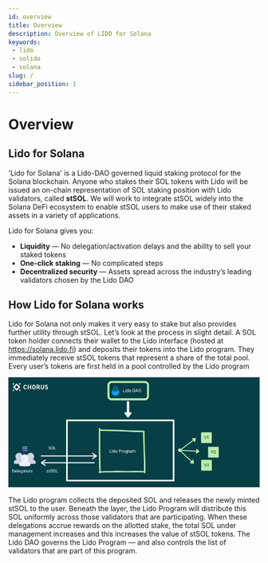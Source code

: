 ```yaml
---
id: overview
title: Overview
description: Overview of LIDO for Solana
keywords:
 - lido
 - solido
 - solana
slug: /
sidebar_position: 1
---
```


# Overview

## Lido for Solana

'Lido for Solana' is a Lido-DAO governed liquid staking protocol for the Solana blockchain. Anyone who stakes their SOL tokens with Lido will be issued an on-chain representation of SOL staking position with Lido validators, called **stSOL**. We will work to integrate stSOL widely into the Solana DeFi ecosystem to enable stSOL users to make use of their staked assets in a variety of applications.

Lido for Solana gives you:
- **Liquidity** — No delegation/activation delays and the ability to sell your staked tokens
- **One-click staking** — No complicated steps
- **Decentralized security** — Assets spread across the industry’s leading validators chosen by the Lido DAO

## How Lido for Solana works
Lido for Solana not only makes it very easy to stake but also provides further utility through stSOL. Let’s look at the process in slight detail. A SOL token holder connects their wallet to the Lido interface (hosted at https://solana.lido.fi) and deposits their tokens into the Lido program. They immediately receive stSOL tokens that represent a share of the total pool. Every user’s tokens are first held in a pool controlled by the Lido program

![How Lido for Solana works](./howlidoforsolanaworks.png)

The Lido program collects the deposited SOL and releases the newly minted stSOL to the user. Beneath the layer, the Lido Program will  distribute this SOL uniformly across those validators that are participating. When these delegations accrue rewards on the allotted stake, the total SOL under management increases and this increases the value of stSOL tokens. The Lido DAO governs the Lido Program — and also controls the list of validators that are part of this program.

